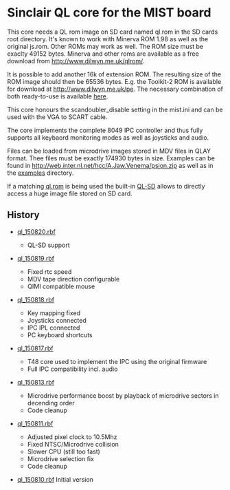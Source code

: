 Sinclair QL core for the MIST board
===================================

This core needs a QL rom image on SD card named ql.rom in the SD cards
root directory. It's known to work with Minerva ROM 1.98 as well as the
original js.rom. Other ROMs may work as well. The ROM size must be exaclty
49152 bytes. Minerva and other roms are available as a free download from 
http://www.dilwyn.me.uk/qlrom/.

It is possible to add another 16k of extension ROM. The resulting size
of the ROM image should then be 65536 bytes. E.g. the Toolkit-2 ROM is
available for download at http://www.dilwyn.me.uk/pe. The necessary
combination of both ready-to-use is available 
[here](https://github.com/mist-devel/mist-binaries/raw/master/cores/ql/ql.rom).

This core honours the scandoubler_disable setting in the mist.ini and can
be used with the VGA to SCART cable.

The core implements the complete 8049 IPC controller and thus fully
supports all keybaord monitoring modes as well as joysticks and audio.

Files can be loaded from microdrive images stored in MDV files in QLAY
format. Thee files must be exactly 174930 bytes in size. Examples can
be found in http://web.inter.nl.net/hcc/A.Jaw.Venema/psion.zip as well as
in the [examples](https://github.com/mist-devel/mist-binaries/raw/master/cores/ql/examples) directory.

If a matching [ql.rom](https://github.com/mist-devel/mist-binaries/raw/master/cores/ql/minerva+qlsd_ql.rom) is being used the built-in [QL-SD](http://www.dilwyn.me.uk/qlsd/index.html) allows to directly access a huge image file stored
on SD card.

History
-------

* [ql_150820.rbf](https://github.com/mist-devel/mist-binaries/raw/master/cores/ql/ql_150820.rbf)
  - QL-SD support

* [ql_150819.rbf](https://github.com/mist-devel/mist-binaries/raw/master/cores/ql/old/ql_150819.rbf)
  - Fixed rtc speed
  - MDV tape direction configurable
  - QIMI compatible mouse

* [ql_150818.rbf](https://github.com/mist-devel/mist-binaries/raw/master/cores/ql/old/ql_150818.rbf)
  - Key mapping fixed
  - Joysticks connected
  - IPC IPL connected
  - PC keyboard shortcuts

* [ql_150817.rbf](https://github.com/mist-devel/mist-binaries/raw/master/cores/ql/old/ql_150817.rbf)
  - T48 core used to implement the IPC using the original firmware
  - Full IPC compatibility incl. audio

* [ql_150813.rbf](https://github.com/mist-devel/mist-binaries/raw/master/cores/ql/old/ql_150813.rbf)
  - Microdrive performance boost by playback of microdrive sectors in decending order
  - Code cleanup

* [ql_150811.rbf](https://github.com/mist-devel/mist-binaries/raw/master/cores/ql/old/ql_150811.rbf)
  - Adjusted pixel clock to 10.5Mhz
  - Fixed NTSC/Microdrive collision
  - Slower CPU (still too fast)
  - Microdrive selection fix
  - Code cleanup

* [ql_150810.rbf](https://github.com/mist-devel/mist-binaries/raw/master/cores/ql/old/ql_150810.rbf) Initial version
